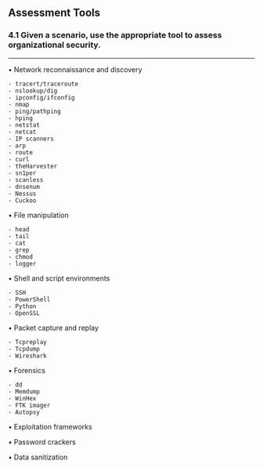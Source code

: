 ## Assessment Tools
### 4.1 Given a scenario, use the appropriate tool to assess organizational security.
---
 
• Network reconnaissance and discovery

    - tracert/traceroute 
    - nslookup/dig  
    - ipconfig/ifconfig  
    - nmap
    - ping/pathping 
    - hping  
    - netstat  
    - netcat
    - IP scanners 
    - arp  
    - route  
    - curl
    - theHarvester 
    - sn1per
    - scanless 
    - dnsenum 
    - Nessus  
    - Cuckoo

• File manipulation

    - head  
    - tail  
    - cat  
    - grep  
    - chmod 
    - logger

• Shell and script environments

    - SSH  
    - PowerShell 
    - Python
    - OpenSSL

• Packet capture and replay

    - Tcpreplay 
    - Tcpdump 
    - Wireshark

• Forensics

    - dd  
    - Memdump 
    - WinHex  
    - FTK imager 
    - Autopsy

• Exploitation frameworks 

• Password crackers  

• Data sanitization
